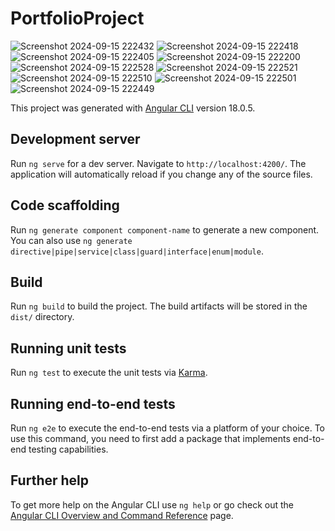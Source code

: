 # PortfolioProject
![Screenshot 2024-09-15 222432](https://github.com/user-attachments/assets/1e90e1f6-8096-4baa-a187-5c72ec613f44)
![Screenshot 2024-09-15 222418](https://github.com/user-attachments/assets/0741991d-e12b-4013-bb9a-845973f74831)
![Screenshot 2024-09-15 222405](https://github.com/user-attachments/assets/cdf036ad-09b9-45c6-b4f6-b4ba2854f3a1)
![Screenshot 2024-09-15 222200](https://github.com/user-attachments/assets/11fe7b61-a862-4eb2-b035-caa5d853aeb0)
![Screenshot 2024-09-15 222528](https://github.com/user-attachments/assets/330d30ec-3a00-472a-a59f-45630dbe49b3)
![Screenshot 2024-09-15 222521](https://github.com/user-attachments/assets/2b65d642-c489-4a2e-8dab-82bd613faa61)
![Screenshot 2024-09-15 222510](https://github.com/user-attachments/assets/47370011-65e9-45ca-857a-d2f4a36f3265)
![Screenshot 2024-09-15 222501](https://github.com/user-attachments/assets/e22b45de-62fc-418c-83a4-3c90626e8268)
![Screenshot 2024-09-15 222449](https://github.com/user-attachments/assets/43480291-4854-4e9c-b6b9-1f3438b3da25)


This project was generated with [Angular CLI](https://github.com/angular/angular-cli) version 18.0.5.

## Development server

Run `ng serve` for a dev server. Navigate to `http://localhost:4200/`. The application will automatically reload if you change any of the source files.

## Code scaffolding

Run `ng generate component component-name` to generate a new component. You can also use `ng generate directive|pipe|service|class|guard|interface|enum|module`.

## Build

Run `ng build` to build the project. The build artifacts will be stored in the `dist/` directory.

## Running unit tests

Run `ng test` to execute the unit tests via [Karma](https://karma-runner.github.io).

## Running end-to-end tests

Run `ng e2e` to execute the end-to-end tests via a platform of your choice. To use this command, you need to first add a package that implements end-to-end testing capabilities.

## Further help

To get more help on the Angular CLI use `ng help` or go check out the [Angular CLI Overview and Command Reference](https://angular.dev/tools/cli) page.
